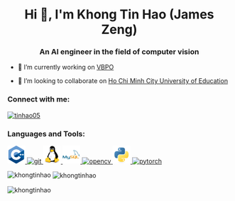 <h1 align="center">Hi 👋, I'm Khong Tin Hao (James Zeng)</h1>
<h3 align="center">An AI engineer in the field of computer vision</h3>

- 🔭 I’m currently working on [VBPO](https://vbpo.com.vn/)

- 👯 I’m looking to collaborate on [Ho Chi Minh City University of Education](https://hcmue.edu.vn/en/)

<h3 align="left">Connect with me:</h3>
<p align="left">
<a href="https://fb.com/tinhao05" target="blank"><img align="center" src="https://raw.githubusercontent.com/rahuldkjain/github-profile-readme-generator/master/src/images/icons/Social/facebook.svg" alt="tinhao05" height="30" width="40" /></a>
</p>

<h3 align="left">Languages and Tools:</h3>
<p align="left"> <a href="https://www.w3schools.com/cpp/" target="_blank" rel="noreferrer"> <img src="https://raw.githubusercontent.com/devicons/devicon/master/icons/cplusplus/cplusplus-original.svg" alt="cplusplus" width="40" height="40"/> </a> <a href="https://git-scm.com/" target="_blank" rel="noreferrer"> <img src="https://www.vectorlogo.zone/logos/git-scm/git-scm-icon.svg" alt="git" width="40" height="40"/> </a> <a href="https://www.linux.org/" target="_blank" rel="noreferrer"> <img src="https://raw.githubusercontent.com/devicons/devicon/master/icons/linux/linux-original.svg" alt="linux" width="40" height="40"/> </a> <a href="https://www.mysql.com/" target="_blank" rel="noreferrer"> <img src="https://raw.githubusercontent.com/devicons/devicon/master/icons/mysql/mysql-original-wordmark.svg" alt="mysql" width="40" height="40"/> </a> <a href="https://opencv.org/" target="_blank" rel="noreferrer"> <img src="https://www.vectorlogo.zone/logos/opencv/opencv-icon.svg" alt="opencv" width="40" height="40"/> </a> <a href="https://www.python.org" target="_blank" rel="noreferrer"> <img src="https://raw.githubusercontent.com/devicons/devicon/master/icons/python/python-original.svg" alt="python" width="40" height="40"/> </a> <a href="https://pytorch.org/" target="_blank" rel="noreferrer"> <img src="https://www.vectorlogo.zone/logos/pytorch/pytorch-icon.svg" alt="pytorch" width="40" height="40"/> </a> </p>

<p><img align="left" src="https://github-readme-stats.vercel.app/api/top-langs?username=khongtinhao&show_icons=true&locale=en&layout=compact" alt="khongtinhao" /></p>

<p>&nbsp;<img align="center" src="https://github-readme-stats.vercel.app/api?username=khongtinhao&show_icons=true&locale=en" alt="khongtinhao" /></p>

<p><img align="center" src="https://github-readme-streak-stats.herokuapp.com/?user=khongtinhao&" alt="khongtinhao" /></p>
